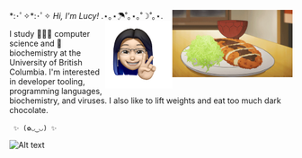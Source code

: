 \*:･ﾟ✧*:･ﾟ✧ *Hi, I'm Lucy!* .⋆｡⋆☂˚｡⋆｡˚☽˚｡⋆.
<img align='right' src="katsu.gif" alt="Lucy's Avatar" height="120px" />
 <img align='right' src="Image.png" alt="Lucy's Avatar" height="120px" />
 
 I study 👩🏻‍💻 computer science and 🧬 biochemistry at the University of British Columbia.
 I'm interested in developer tooling, programming languages, biochemistry, and viruses. 
 I also like to lift weights and eat too much dark chocolate.

` ✨ (✿◡‿◡) ✨`
 

<!-- <img align='right' src="https://user-images.githubusercontent.com/55033656/123548173-ee304c00-d720-11eb-979e-43f711f3404b.png" alt="Lucy's Avatar" height="200" /> -->
<!-- 
<img align='right' src="octocat.png" alt="Lucy's Avatar" height="150px" /> -->


<!-- I study 👩🏻‍💻 computer science and 🧬 biochemistry @[University of British Columbia](https://ubc.ca). I'm interested in developer tooling, programming languages, biochemistry, and viruses (though not so much what viruses can do to us). I also like to lift weights and eat too much dark chocolate.

✨ I'm currently learning more about, [Doom Emacs](https://github.com/hlissner/doom-emacs), Vim, and Elixir!

💻 To learn more about me, check out my [site](http://lhao03.github.io/) or connect with me on [LinkedIn](https://linkedin.com/in/lucy-hao)!

(✿◡‿◡) -->
 
<!-- <p align="center">
  <a href="https://github.com/ryo-ma/github-profile-trophy">
    <img src="https://github-profile-trophy.vercel.app/?username=lhao03&theme=onedark&no-frame=true&column=4&margin-w=15&margin-h=15"/>
  </a>
</p>
 -->

![Alt text](https://spotify-recently-played-readme.vercel.app/api?user=euj7dn4m7gqc9wniy6c5jrtm5)
